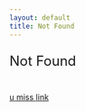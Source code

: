 ```yaml
---
layout: default
title: Not Found
---
```

<div class="center page404">
    <p style="font-size:24px;">Not Found</p>
    <br>
    <a href="{{ site.baseurl }}/" class="btn404 center">
        <span class="btn404-left">u</span>
        miss
        <span  class="btn404-right">link</span>
    </a>
</div>